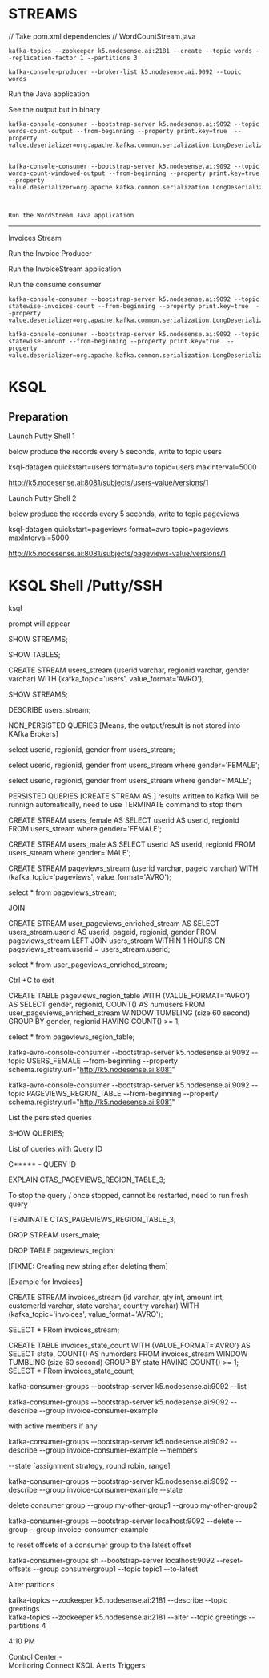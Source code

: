 # STREAMS


// Take pom.xml dependencies
// WordCountStream.java

    kafka-topics --zookeeper k5.nodesense.ai:2181 --create --topic words --replication-factor 1 --partitions 3

    kafka-console-producer --broker-list k5.nodesense.ai:9092 --topic words
    

Run the Java application
 
See the output but in binary


    kafka-console-consumer --bootstrap-server k5.nodesense.ai:9092 --topic words-count-output --from-beginning --property print.key=true  --property value.deserializer=org.apache.kafka.common.serialization.LongDeserializer


    kafka-console-consumer --bootstrap-server k5.nodesense.ai:9092 --topic words-count-windowed-output --from-beginning --property print.key=true  --property value.deserializer=org.apache.kafka.common.serialization.LongDeserializer



    Run the WordStream Java application


---
Invoices Stream

Run the Invoice Producer

Run the InvoiceStream application

Run the consume consumer

    kafka-console-consumer --bootstrap-server k5.nodesense.ai:9092 --topic statewise-invoices-count --from-beginning --property print.key=true  --property value.deserializer=org.apache.kafka.common.serialization.LongDeserializer

    kafka-console-consumer --bootstrap-server k5.nodesense.ai:9092 --topic statewise-amount --from-beginning --property print.key=true  --property value.deserializer=org.apache.kafka.common.serialization.LongDeserializer

 

# KSQL 

## Preparation

Launch Putty Shell 1

below produce the records every 5 seconds, write to topic users

ksql-datagen quickstart=users format=avro topic=users maxInterval=5000


http://k5.nodesense.ai:8081/subjects/users-value/versions/1

Launch Putty Shell 2

below produce the records every 5 seconds, write to topic pageviews


ksql-datagen quickstart=pageviews format=avro topic=pageviews maxInterval=5000

http://k5.nodesense.ai:8081/subjects/pageviews-value/versions/1

# KSQL Shell /Putty/SSH

ksql 

prompt will appear

SHOW STREAMS;

SHOW TABLES;

CREATE STREAM users_stream (userid varchar, regionid varchar, gender varchar) WITH (kafka_topic='users', value_format='AVRO');

SHOW STREAMS;

DESCRIBE users_stream;

NON_PERSISTED QUERIES [Means, the output/result is not stored into KAfka Brokers]

select userid, regionid, gender from users_stream;

select userid, regionid, gender from users_stream where gender='FEMALE';

select userid, regionid, gender from users_stream where gender='MALE';

PERSISTED QUERIES [CREATE STREAM AS ] results written to Kafka
Will be runnign automatically, need to use TERMINATE command to stop them

CREATE STREAM users_female AS SELECT userid AS userid, regionid FROM users_stream where gender='FEMALE';

CREATE STREAM users_male AS SELECT userid AS userid, regionid FROM users_stream where gender='MALE';


 CREATE STREAM pageviews_stream (userid varchar, pageid varchar) WITH (kafka_topic='pageviews', value_format='AVRO');
 
 select * from pageviews_stream;

JOIN

CREATE STREAM user_pageviews_enriched_stream AS SELECT users_stream.userid AS userid, pageid, regionid, gender FROM pageviews_stream LEFT JOIN users_stream WITHIN 1 HOURS ON pageviews_stream.userid = users_stream.userid;

select * from user_pageviews_enriched_stream;

Ctrl +C to exit

CREATE TABLE pageviews_region_table WITH (VALUE_FORMAT='AVRO') AS SELECT gender, regionid, COUNT() AS numusers FROM user_pageviews_enriched_stream WINDOW TUMBLING (size 60 second) GROUP BY gender, regionid HAVING COUNT() >= 1;

select * from pageviews_region_table;


kafka-avro-console-consumer --bootstrap-server k5.nodesense.ai:9092 --topic USERS_FEMALE --from-beginning --property schema.registry.url="http://k5.nodesense.ai:8081"

kafka-avro-console-consumer --bootstrap-server k5.nodesense.ai:9092 --topic PAGEVIEWS_REGION_TABLE --from-beginning --property schema.registry.url="http://k5.nodesense.ai:8081"


List the persisted queries

SHOW QUERIES;

List of queries with Query ID



C***** - QUERY ID

EXPLAIN CTAS_PAGEVIEWS_REGION_TABLE_3; 


To stop the query / once stopped, cannot be restarted, need to run fresh query

TERMINATE  CTAS_PAGEVIEWS_REGION_TABLE_3;

DROP STREAM  users_male; 


DROP TABLE  pageviews_region;

[FIXME: Creating new string after deleting them]


[Example for Invoices]
 
CREATE STREAM invoices_stream (id varchar, qty int, amount int, customerId varchar, state varchar, country varchar) WITH (kafka_topic='invoices', value_format='AVRO');

SELECT * FRom invoices_stream;

CREATE TABLE invoices_state_count WITH (VALUE_FORMAT='AVRO') AS SELECT state,  COUNT() AS numorders FROM invoices_stream WINDOW TUMBLING (size 60 second) GROUP BY state  HAVING COUNT() >= 1;
SELECT * FRom invoices_state_count;




kafka-consumer-groups --bootstrap-server k5.nodesense.ai:9092 --list

kafka-consumer-groups --bootstrap-server k5.nodesense.ai:9092 --describe --group invoice-consumer-example

with active members if any

kafka-consumer-groups --bootstrap-server k5.nodesense.ai:9092 --describe --group invoice-consumer-example --members

 --state [assignment strategy, round robin, range]
 
 kafka-consumer-groups --bootstrap-server k5.nodesense.ai:9092 --describe --group invoice-consumer-example --state 


delete consumer group --group my-other-group1 --group my-other-group2

kafka-consumer-groups --bootstrap-server localhost:9092 --delete --group  --group invoice-consumer-example
 

to reset offsets of a consumer group to the latest offset

kafka-consumer-groups.sh --bootstrap-server localhost:9092 --reset-offsets --group consumergroup1 --topic topic1 --to-latest


Alter paritions

kafka-topics --zookeeper k5.nodesense.ai:2181 --describe --topic greetings  
kafka-topics --zookeeper k5.nodesense.ai:2181 --alter --topic greetings  --partitions 4 


4:10 PM

Control Center -    
        Monitoring
        Connect
        KSQL
        Alerts
        Triggers
        